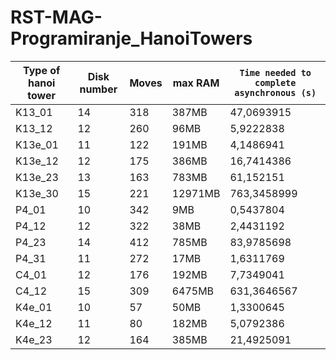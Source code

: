 # RST-MAG-Programiranje_HanoiTowers

| Type of hanoi tower | Disk number | Moves  | max RAM | `Time needed to complete asynchronous (s)`
| ------ | ------ | ------ | ------ | ------ |
| K13_01 | 14 | 318 | 387MB | 47,0693915 |
| K13_12 | 12 | 260  | 96MB | 5,9222838 |
| K13e_01 | 11 | 122 | 191MB | 4,1486941 |
| K13e_12 | 12 | 175 | 386MB | 16,7414386 |
| K13e_23 | 13 | 163 | 783MB | 61,152151 |
| K13e_30 | 15 | 221 | 12971MB | 763,3458999 |
| P4_01 | 10 | 342 | 9MB | 0,5437804 |
| P4_12 | 12 | 322 | 38MB | 2,4431192 |
| P4_23 | 14 | 412 | 785MB | 83,9785698 |
| P4_31 | 11 | 272 | 17MB | 1,6311769 |
| C4_01 | 12 | 176 | 192MB | 7,7349041 |
| C4_12 | 15 | 309 | 6475MB | 631,3646567 |
| K4e_01 | 10 | 57 | 50MB | 1,3300645 |
| K4e_12 | 11 | 80 | 182MB | 5,0792386 |
| K4e_23 | 12 | 164 | 385MB | 21,4925091 |
